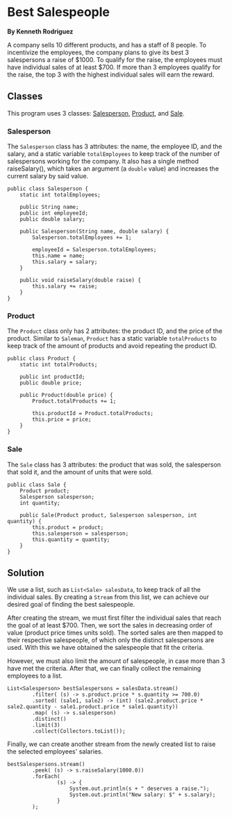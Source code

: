 # Best Salespeople
**By Kenneth Rodriguez**

A company sells 10 different products, and has a staff of 8 people. To incentivize the employees, the company plans to give its best 3 salespersons a raise of $1000. To qualify for the raise, the employees must have individual sales of at least $700. If more than 3 employees qualify for the raise, the top 3 with the highest individual sales will earn the reward. 

## Classes
This program uses 3 classes: [Salesperson](#salesperson), [Product](#product), and [Sale](#sale). 

### Salesperson
The `Salesperson` class has 3 attributes: the name, the employee ID, and the salary, and a static variable `totalEmployees` to keep track of the number of salespersons working for the company. It also has a single method raiseSalary(), which takes an argument (a `double` value) and increases the current salary by said value. 

```
public class Salesperson {
	static int totalEmployees;
	
	public String name;
	public int employeeId;
	public double salary;
	
	public Salesperson(String name, double salary) {
		Salesperson.totalEmployees += 1;
		
		employeeId = Salesperson.totalEmployees;
		this.name = name;
		this.salary = salary;
	}
	
	public void raiseSalary(double raise) {
		this.salary += raise;
	}
}
```

### Product
The `Product` class only has 2 attributes: the product ID, and the price of the product. Similar to `Saleman`, `Product` has a static variable `totalProducts` to keep track of the amount of products and avoid repeating the product ID. 

```
public class Product {
	static int totalProducts;
	
	public int productId;
	public double price;
	
	public Product(double price) {
		Product.totalProducts += 1;
		
		this.productId = Product.totalProducts;
		this.price = price;
	}
}
```

### Sale
The `Sale` class has 3 attributes: the product that was sold, the salesperson that sold it, and the amount of units that were sold. 

```
public class Sale {
	Product product;
	Salesperson salesperson;
	int quantity;

	public Sale(Product product, Salesperson salesperson, int quantity) {
		this.product = product;
		this.salesperson = salesperson;
		this.quantity = quantity;
	}
}
```

## Solution

We use a list, such as `List<Sale> salesData`, to keep track of all the individual sales. By creating a `Stream` from this list, we can achieve our desired goal of finding the best salespeople. 

After creating the stream, we must first filter the individual sales that reach the goal of at least $700. Then, we sort the sales in decreasing order of value (product price times units sold). The sorted sales are then mapped to their respective salespeople, of which only the distinct salespersons are used. With this we have obtained the salespeople that fit the criteria. 

However, we must also limit the amount of salespeople, in case more than 3 have met the criteria. After that, we can finally collect the remaining employees to a list. 

```
List<Salesperson> bestSalespersons = salesData.stream()
		.filter( (s) -> s.product.price * s.quantity >= 700.0)
		.sorted( (sale1, sale2) -> (int) (sale2.product.price * sale2.quantity - sale1.product.price * sale1.quantity))
		.map( (s) -> s.salesperson)
		.distinct()
		.limit(3)
		.collect(Collectors.toList());
```

Finally, we can create another stream from the newly created list to raise the selected employees' salaries. 
```
bestSalespersons.stream()
		.peek( (s) -> s.raiseSalary(1000.0))
		.forEach(
				(s) -> {
					System.out.println(s + " deserves a raise.");
					System.out.println("New salary: $" + s.salary);
				}
		);
```